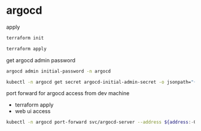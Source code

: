 # argocd

apply

```bash
terraform init
```

```bash
terraform apply
```

get argocd admin password

```bash
argocd admin initial-password -n argocd
```

```bash
kubectl -n argocd get secret argocd-initial-admin-secret -o jsonpath="{.data.password}" | base64 -d
```

port forward for argocd access from dev machine
- terraform apply
- web ui access

```bash
kubectl -n argocd port-forward svc/argocd-server --address ${address:-0.0.0.0} ${port:-8443}:443
```
